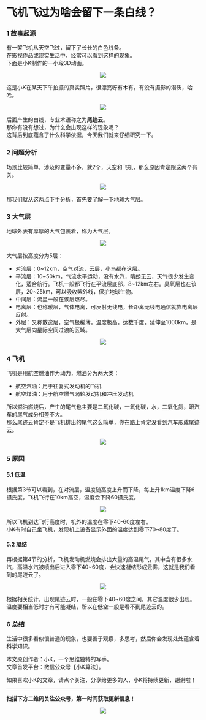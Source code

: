 # 飞机飞过为啥会留下一条白线？

### 1 故事起源
有一架飞机从天空飞过，留下了长长的白色线条。  
在影视作品或现实生活中，经常可以看到这样的现象。  
下面是小K制作的一小段3D动画。
<div align=center><img src="img-飞机/p-1-1.gif" style="max-height: 300px;"></div>

这是小K在某天下午拍摄的真实照片，很漂亮呀有木有，有没有摄影的潜质，哈哈。
<div align=center><img src="img-飞机/p-1-2.jpeg" style="max-height: 300px;"></div>

后面产生的白线，专业术语称之为**尾迹云**。  
那你有没有想过，为什么会出现这样的现象呢？  
这背后到底蕴含了什么科学依据，今天我们就来仔细研究一下。

### 2 问题分析 
场景比较简单，涉及的变量不多，就2个，天空和飞机，那么原因肯定跟这两个有关。
<div align=center><img src="img-飞机/p-2-1.jpg" style="max-height: 300px;"></div>

那我们就从这两点下手分析，首先要了解一下地球大气层。 

### 3 大气层
地球外表有厚厚的大气包裹着，称为大气层。
<div align=center><img src="img-飞机/p-3-1.jpg" style="max-height: 300px;"></div>

大气层按高度分为5层：  
* 对流层：0~12km，空气对流，云层，小鸟都在这层。
* 平流层：10~50km，气流水平运动，没有水汽，晴朗无云，天气很少发生变化，适合航行。飞机一般都飞行在平流层底部，8~12km左右。臭氧层也在该层，20~25km，可以吸收紫外线，保护地球生物。
* 中间层：流星一般在该层燃尽。
* 电离层：也称暖层，气体电离，可反射无线电，长距离无线电通信就靠电离层反射。
* 外层：又称散逸层，空气极稀薄，温度极高，达数千度，延伸至1000km，是大气层向星际空间过渡的区域。

<div align=center><img src="img-飞机/p-3-2.jpg" style="max-height: 300px;"></div>

### 4 飞机
飞机是用航空燃油作为动力，燃油分为两大类：  
* 航空汽油：用于往复式发动机的飞机
* 航空煤油：用于航空燃气涡轮发动机和冲压发动机

所以燃油燃烧后，产生的尾气也主要是二氧化碳，一氧化碳，水，二氧化氮，跟汽车的尾气成分相差不大。  
那么尾迹云肯定不是飞机排出的尾气这么简单，你在路上肯定没看到汽车形成尾迹云。
<div align=center><img src="img-飞机/p-4-1.jpg" style="max-height: 300px;"></div>

### 5 原因
#### 5.1 低温
根据第3节可以看到，在对流层，温度随高度上升而下降，每上升1km温度下降6摄氏度。飞机飞行在10km高空，温度会下降60摄氏度。 
<div align=center><img src="img-飞机/p-5-1.jpg" style="max-height: 300px;"></div> 

所以飞机到达飞行高度时，机外的温度在零下40-60度左右。  
小K有时自己坐飞机，发现机上设备显示外面的温度达到零下70~80度了。  

#### 5.2 凝结
再根据第4节的分析，飞机发动机燃烧会排出大量的高温尾气，其中含有很多水汽，高温水汽被喷出后进入零下40~60度，会快速凝结形成云雾，这就是我们看到的尾迹云了。  
<div align=center><img src="img-飞机/p-5-2.jpg" style="max-height: 300px;"></div> 

根据相关统计，出现尾迹云时，一般在零下40~60度之间，其它温度很少出现。温度要相当低时才有可能凝结，所以在低空一般是看不到尾迹云的。

### 6 总结
生活中很多看似很普通的现象，也要善于观察，多思考，然后你会发现处处蕴含着科学知识。


本文原创作者：小K，一个思维独特的写手。  
文章首发平台：微信公众号【小K算法】。  

如果喜欢小K的文章，请点个关注，分享给更多的人，小K将持续更新，谢谢啦！

---
**扫描下方二维码关注公众号，第一时间获取更新信息！**  
<div align=center><img src="../../../qrcode.gif" style="max-height: 300px;"></div>